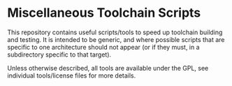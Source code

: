 Miscellaneous Toolchain Scripts
===============================

This repository contains useful scripts/tools to speed up toolchain building
and testing. It is intended to be generic, and where possible scripts that are
specific to one architecture should not appear (or if they must, in a
subdirectory specific to that target).

Unless otherwise described, all tools are available under the GPL, see
individual tools/license files for more details.

